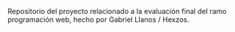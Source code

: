 Repositorio del proyecto relacionado a la evaluación final del ramo programación web, hecho por Gabriel Llanos / Hexzos.
